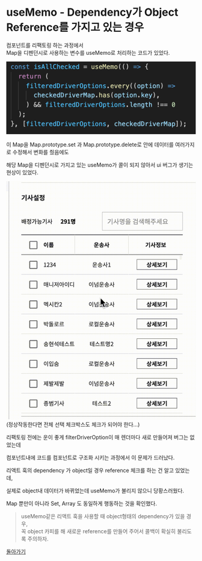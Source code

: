 # useMemo - Dependency가 Object Reference를 가지고 있는 경우

컴포넌트를 리팩토링 하는 과정에서  
Map을 디펜던시로 사용하는 변수를 useMemo로 처리하는 코드가 있었다.

![map code](./1.png)

이 Map을 Map.prototype.set 과 Map.prototype.delete로 안에 데이터를 여러가지로 수정해서 변화를 줬음에도

해당 Map을 디펜던시로 가지고 있는 useMemo가 콜이 되지 않아서 ui 버그가 생기는 현상이 있었다.

![bug gif](./3.gif)
(정상작동한다면 전체 선택 체크박스도 체크가 되어야 한다...)

리팩토링 전에는 운이 좋게 filterDriverOption이 매 렌더마다 새로 만들어져 버그는 없었는데

컴포넌트내에 코드를 컴포넌트로 구조화 시키는 과정에서 이 문제가 드러났다.

리액트 훅의 dependency 가 object일 경우 reference 체크를 하는 건 알고 있었는데,

실제로 object내 데이터가 바뀌었는데 useMemo가 불리지 않으니 당황스러웠다.

Map 뿐만이 아니라 Set, Array 도 동일하게 행동하는 것을 확인했다.

> useMemo같은 리액트 훅을 사용할 때 object형태의 dependency가 있을 경우,  
> 꼭 object 카피를 해 새로운 reference를 만들어 주어서 콜백이 확실히 불리도록 주의하자.

[돌아가기](../../README.md)

